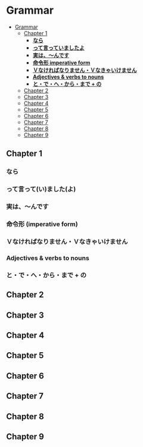 # Grammar

<!-- TOC -->

* [Grammar](#grammar)
	* [Chapter 1](#chapter-1)
		* [**なら**](#%E3%81%AA%E3%82%89)
		* [**って言っていましたよ**](#%E3%81%A3%E3%81%A6%E8%A8%80%E3%81%A3%E3%81%A6%E3%81%84%E3%81%BE%E3%81%97%E3%81%9F%E3%82%88)
		* [**実は、〜んです**](#%E5%AE%9F%E3%81%AF%E3%80%9C%E3%82%93%E3%81%A7%E3%81%99)
		* [**命令形 imperative form**](#%E5%91%BD%E4%BB%A4%E5%BD%A2-imperative-form)
		* [**Ｖなければなりません・Ｖなきゃいけません**](#%EF%BD%96%E3%81%AA%E3%81%91%E3%82%8C%E3%81%B0%E3%81%AA%E3%82%8A%E3%81%BE%E3%81%9B%E3%82%93%E3%83%BB%EF%BD%96%E3%81%AA%E3%81%8D%E3%82%83%E3%81%84%E3%81%91%E3%81%BE%E3%81%9B%E3%82%93)
		* [**Adjectives & verbs to nouns**](#adjectives--verbs-to-nouns)
		* [**と・で・へ・から・まで + の**](#%E3%81%A8%E3%83%BB%E3%81%A7%E3%83%BB%E3%81%B8%E3%83%BB%E3%81%8B%E3%82%89%E3%83%BB%E3%81%BE%E3%81%A7--%E3%81%AE)
	* [Chapter 2](#chapter-2)
	* [Chapter 3](#chapter-3)
	* [Chapter 4](#chapter-4)
	* [Chapter 5](#chapter-5)
	* [Chapter 6](#chapter-6)
	* [Chapter 7](#chapter-7)
	* [Chapter 8](#chapter-8)
	* [Chapter 9](#chapter-9)

<!-- /TOC -->

## Chapter 1

### **なら**

### **って言って(い)ました(よ)**

### **実は、〜んです**

### **命令形 (imperative form)**

### **Ｖなければなりません・Ｖなきゃいけません**

### **Adjectives & verbs to nouns**

### **と・で・へ・から・まで + の**

## Chapter 2

## Chapter 3

## Chapter 4

## Chapter 5

## Chapter 6

## Chapter 7

## Chapter 8

## Chapter 9
